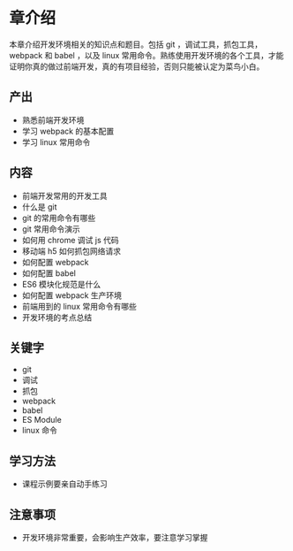 # 章介绍

本章介绍开发环境相关的知识点和题目。包括 git ，调试工具，抓包工具，webpack 和 babel ，以及 linux 常用命令。熟练使用开发环境的各个工具，才能证明你真的做过前端开发，真的有项目经验，否则只能被认定为菜鸟小白。

## 产出

- 熟悉前端开发环境
- 学习 webpack 的基本配置
- 学习 linux 常用命令

## 内容

- 前端开发常用的开发工具
- 什么是 git
- git 的常用命令有哪些
- git 常用命令演示
- 如何用 chrome 调试 js 代码
- 移动端 h5 如何抓包网络请求
- 如何配置 webpack
- 如何配置 babel
- ES6 模块化规范是什么
- 如何配置 webpack 生产环境
- 前端用到的 linux 常用命令有哪些
- 开发环境的考点总结

## 关键字

- git
- 调试
- 抓包
- webpack
- babel
- ES Module
- linux 命令

## 学习方法

- 课程示例要亲自动手练习

## 注意事项

- 开发环境非常重要，会影响生产效率，要注意学习掌握
